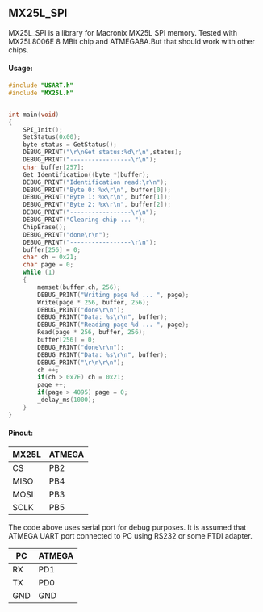 ## MX25L_SPI 
MX25L_SPI is a library for Macronix MX25L SPI memory.
Tested with MX25L8006E 8 MBit chip and ATMEGA8A.But that should work with other chips.

#### Usage:
```c
#include "USART.h"
#include "MX25L.h"


int main(void)
{
	SPI_Init();
	SetStatus(0x00);
	byte status = GetStatus();
	DEBUG_PRINT("\r\nGet status:%d\r\n",status);
	DEBUG_PRINT("-----------------\r\n");
	char buffer[257];
	Get_Identification((byte *)buffer);
	DEBUG_PRINT("Identification read:\r\n");
	DEBUG_PRINT("Byte 0: %x\r\n", buffer[0]);
	DEBUG_PRINT("Byte 1: %x\r\n", buffer[1]);
	DEBUG_PRINT("Byte 2: %x\r\n", buffer[2]);
	DEBUG_PRINT("-----------------\r\n");
	DEBUG_PRINT("Clearing chip ... ");
	ChipErase();
	DEBUG_PRINT("done\r\n");
	DEBUG_PRINT("-----------------\r\n");
	buffer[256] = 0;
	char ch = 0x21;
	char page = 0;
	while (1)
	{	
		memset(buffer,ch, 256);	
		DEBUG_PRINT("Writing page %d ... ", page);
		Write(page * 256, buffer, 256);
		DEBUG_PRINT("done\r\n");
		DEBUG_PRINT("Data: %s\r\n", buffer);
		DEBUG_PRINT("Reading page %d ... ", page);
		Read(page * 256, buffer, 256);
		buffer[256] = 0;
		DEBUG_PRINT("done\r\n");
		DEBUG_PRINT("Data: %s\r\n", buffer);
		DEBUG_PRINT("\r\n\r\n");
		ch ++;
		if(ch > 0x7E) ch = 0x21;
		page ++;
		if(page > 4095) page = 0;
		_delay_ms(1000);
	}
}
```

#### Pinout:
| MX25L | ATMEGA |
|-------|--------|
| CS    | PB2    |
| MISO  | PB4    |
| MOSI  | PB3    |
| SCLK  | PB5    |

The code above uses serial port for debug purposes. It is assumed that ATMEGA UART port connected to PC using RS232 or some FTDI adapter.

| PC   | ATMEGA  |
|------|---------|
| RX   | PD1     |
| TX   | PD0     |
| GND  | GND     |

